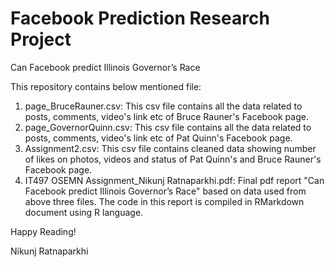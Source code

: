 Facebook Prediction Research Project
==================

Can Facebook predict Illinois Governor’s Race

This repository contains below mentioned file:

1. page_BruceRauner.csv: This csv file contains all the data related to posts, comments, video's link etc of Bruce Rauner's Facebook page.
2. page_GovernorQuinn.csv: This csv file contains all the data related to posts, comments, video's link etc of Pat Quinn's Facebook page.
3. Assignment2.csv: This csv file contains cleaned data showing number of likes on photos, videos and status of Pat Quinn's and Bruce Rauner's Facebook page.
4. IT497 OSEMN Assignment_Nikunj Ratnaparkhi.pdf: Final pdf report "Can Facebook predict Illinois Governor’s Race" based on data used from above three files. The code in this report is compiled in RMarkdown document using R language.

Happy Reading!

Nikunj Ratnaparkhi

